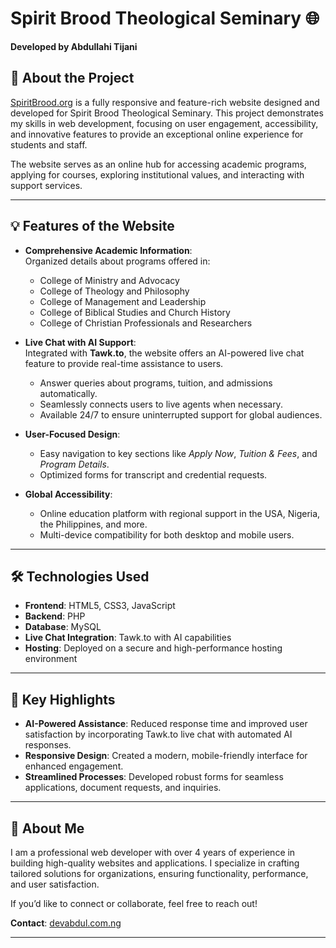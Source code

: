 # Spirit Brood Theological Seminary 🌐  
**Developed by Abdullahi Tijani**  

## 📖 About the Project  
[SpiritBrood.org](https://spiritbrood.org) is a fully responsive and feature-rich website designed and developed for Spirit Brood Theological Seminary. This project demonstrates my skills in web development, focusing on user engagement, accessibility, and innovative features to provide an exceptional online experience for students and staff.

The website serves as an online hub for accessing academic programs, applying for courses, exploring institutional values, and interacting with support services.

---

## 💡 Features of the Website  
- **Comprehensive Academic Information**:  
  Organized details about programs offered in:
  - College of Ministry and Advocacy  
  - College of Theology and Philosophy  
  - College of Management and Leadership  
  - College of Biblical Studies and Church History  
  - College of Christian Professionals and Researchers  

- **Live Chat with AI Support**:  
  Integrated with **Tawk.to**, the website offers an AI-powered live chat feature to provide real-time assistance to users.  
  - Answer queries about programs, tuition, and admissions automatically.  
  - Seamlessly connects users to live agents when necessary.  
  - Available 24/7 to ensure uninterrupted support for global audiences.  

- **User-Focused Design**:  
  - Easy navigation to key sections like *Apply Now*, *Tuition & Fees*, and *Program Details*.  
  - Optimized forms for transcript and credential requests.  

- **Global Accessibility**:  
  - Online education platform with regional support in the USA, Nigeria, the Philippines, and more.  
  - Multi-device compatibility for both desktop and mobile users.  

---

## 🛠️ Technologies Used  
- **Frontend**: HTML5, CSS3, JavaScript  
- **Backend**: PHP  
- **Database**: MySQL  
- **Live Chat Integration**: Tawk.to with AI capabilities  
- **Hosting**: Deployed on a secure and high-performance hosting environment  

---

## 📌 Key Highlights  
- **AI-Powered Assistance**: Reduced response time and improved user satisfaction by incorporating Tawk.to live chat with automated AI responses.  
- **Responsive Design**: Created a modern, mobile-friendly interface for enhanced engagement.  
- **Streamlined Processes**: Developed robust forms for seamless applications, document requests, and inquiries.  

---

## 🙌 About Me  
I am a professional web developer with over 4 years of experience in building high-quality websites and applications. I specialize in crafting tailored solutions for organizations, ensuring functionality, performance, and user satisfaction.

If you’d like to connect or collaborate, feel free to reach out!  

**Contact**: [devabdul.com.ng](https://devabdul.com.ng)  

---

